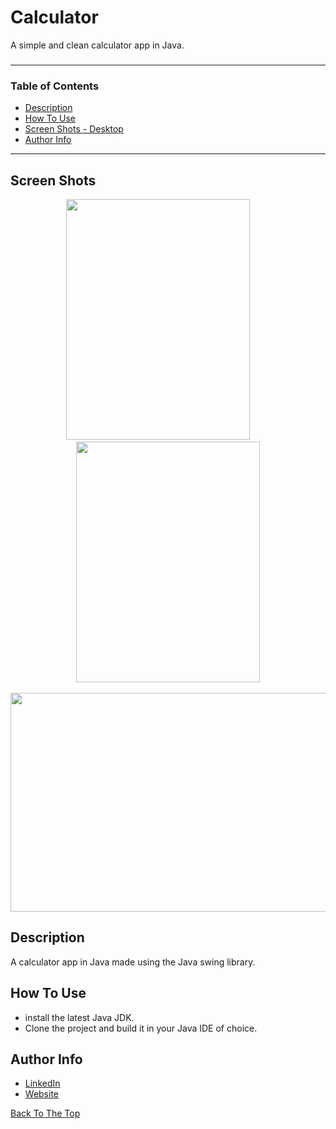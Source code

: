 # Calculator
A simple and clean calculator app in Java.
  
###
---
  ### Table of Contents

- [Description](#description)
- [How To Use](#how-to-use)
- [Screen Shots - Desktop](#screen-shots)
- [Author Info](#author-info)
  

---

 ## Screen Shots


<div class='container'align='center'>
  <img src="https://github.com/ctrl-alt-caleb/Calculator/blob/master/images/calculator.png" width="294" height="385">&nbsp;&nbsp;&nbsp;&nbsp;&nbsp;&nbsp;&nbsp;&nbsp;
  <img src="https://github.com/ctrl-alt-caleb/Calculator/blob/master/images/output-onlinegiftools(3).gif" width="294" height="385"><br><br>
</div>

<div class='container'align='center'>
  <img src="https://github.com/ctrl-alt-caleb/Calculator/blob/master/images/calcgif2.gif" width="600" height="350">
</div>

  

## Description
  
A calculator app in Java made using the Java swing library.
  
## How To Use

- install the latest Java JDK.
- Clone the project and build it in your Java IDE of choice.


## Author Info

- [LinkedIn](https://linkedin.com/in/calebhebert)
- [Website](https://calebhebert.com)<br>


[Back To The Top](#Calculator)



